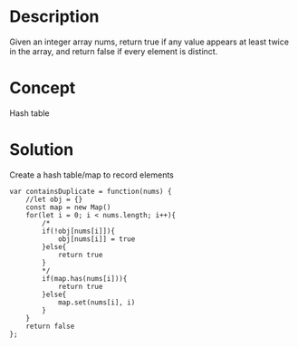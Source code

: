 # Description
Given an integer array nums, return true if any value appears at least twice in the array, and return false if every element is distinct.

# Concept
Hash table

# Solution
Create a hash table/map to record elements
```
var containsDuplicate = function(nums) {
    //let obj = {}
    const map = new Map()
    for(let i = 0; i < nums.length; i++){
        /*
        if(!obj[nums[i]]){
            obj[nums[i]] = true
        }else{
            return true
        }
        */
        if(map.has(nums[i])){
            return true
        }else{
            map.set(nums[i], i)
        }
    }
    return false
};
```
